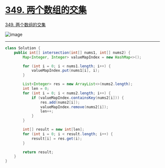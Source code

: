 # [349. 两个数组的交集](https://github.com/imw6u/LeetCode/issues/57)

[349. 两个数组的交集](https://leetcode.cn/problems/intersection-of-two-arrays/)

![image](https://user-images.githubusercontent.com/56377217/229646464-f70f684d-4523-4c5e-8296-d117c8b8c3c1.png)


---

```java
class Solution {
    public int[] intersection(int[] nums1, int[] nums2) {
        Map<Integer, Integer> valueMapIndex = new HashMap<>();

        for (int i = 0; i < nums1.length; i++) {
            valueMapIndex.put(nums1[i], i);
        }

        List<Integer> res = new ArrayList<>(nums2.length);
        int len = 0;
        for (int i = 0; i < nums2.length; i++) {
            if (valueMapIndex.containsKey(nums2[i])) {
                res.add(nums2[i]);
                valueMapIndex.remove(nums2[i]);
                len++;
            }
        }

        int[] result = new int[len];
        for (int i = 0; i < result.length; i++) {
            result[i] = res.get(i);
        }

        return result;
    }
}
``` 